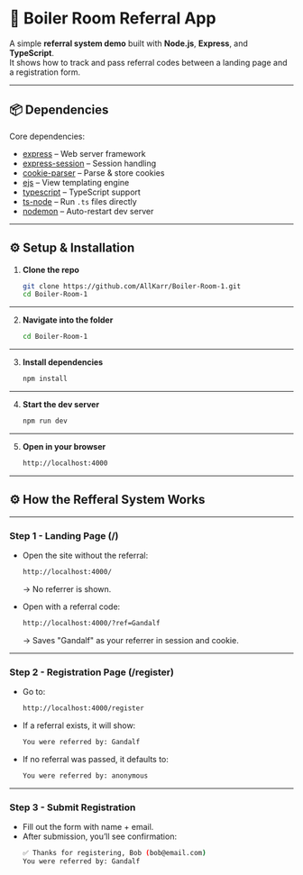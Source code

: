 # 🚀 Boiler Room Referral App

A simple **referral system demo** built with **Node.js**, **Express**, and **TypeScript**.  
It shows how to track and pass referral codes between a landing page and a registration form.

---

## 📦 Dependencies

Core dependencies:

- [express](https://www.npmjs.com/package/express) – Web server framework  
- [express-session](https://www.npmjs.com/package/express-session) – Session handling  
- [cookie-parser](https://www.npmjs.com/package/cookie-parser) – Parse & store cookies  
- [ejs](https://www.npmjs.com/package/ejs) – View templating engine  
- [typescript](https://www.npmjs.com/package/typescript) – TypeScript support  
- [ts-node](https://www.npmjs.com/package/ts-node) – Run `.ts` files directly  
- [nodemon](https://www.npmjs.com/package/nodemon) – Auto-restart dev server  

---

## ⚙️ Setup & Installation

1. **Clone the repo**
   ```bash
   git clone https://github.com/AllKarr/Boiler-Room-1.git
   cd Boiler-Room-1

---

2. **Navigate into the folder**
    ```bash
    cd Boiler-Room-1

---

3. **Install dependencies**
    ```bash
    npm install

---

4. **Start the dev server**
    ```bash
    npm run dev

---

5. **Open in your browser**
    ```bash
    http://localhost:4000

---

## ⚙️ How the Refferal System Works

---

<h3> Step 1 - Landing Page (/) </h3>

* Open the site without the referral:
    ```bash
    http://localhost:4000/
    ```
    -> No referrer is shown.

* Open with a referral code:
    ```bash
    http://localhost:4000/?ref=Gandalf
    ```
    -> Saves "Gandalf" as your referrer in session and cookie.

---

<h3> Step 2 - Registration Page (/register) </h3>

* Go to:
    ```bash
    http://localhost:4000/register
    ```
* If a referral exists, it will show:
    ```bash
    You were referred by: Gandalf
    ```
* If no referral was passed, it defaults to:
    ```bash
    You were referred by: anonymous
    ```

---

<h3> Step 3 - Submit Registration </h3>

* Fill out the form with name + email.
* After submission, you’ll see confirmation:
    ```bash
    ✅ Thanks for registering, Bob (bob@email.com)
    You were referred by: Gandalf
    ```